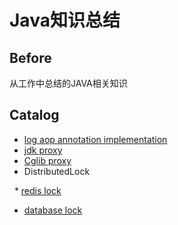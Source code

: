 # Java知识总结
## Before
从工作中总结的JAVA相关知识
## Catalog
* [log aop annotation implementation](https://github.com/damon1995/java/tree/master/work/src/main/java/com/work/logaop)
* [jdk proxy](https://github.com/damon1995/java/tree/master/work/src/main/java/com/work/proxy)
* [Cglib proxy](https://github.com/damon1995/java/tree/master/work/src/main/java/com/work/cglib)
* DistributedLock

   * [redis lock](https://github.com/damon1995/some-examples-of-java/tree/master/work/src/main/java/com/work/redislock)
   
   * [database lock](https://github.com/damon1995/some-examples-of-java/tree/master/work/src/main/java/com/work/sqlLock)
